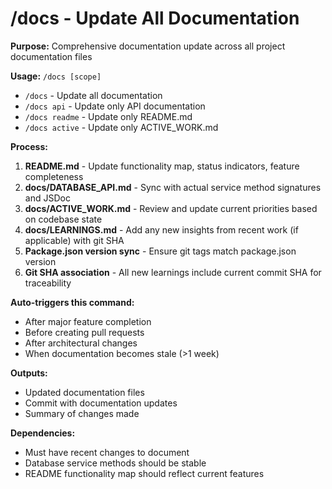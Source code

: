 # /docs - Update All Documentation

**Purpose:** Comprehensive documentation update across all project documentation files

**Usage:** `/docs [scope]`
- `/docs` - Update all documentation
- `/docs api` - Update only API documentation  
- `/docs readme` - Update only README.md
- `/docs active` - Update only ACTIVE_WORK.md

**Process:**
1. **README.md** - Update functionality map, status indicators, feature completeness
2. **docs/DATABASE_API.md** - Sync with actual service method signatures and JSDoc
3. **docs/ACTIVE_WORK.md** - Review and update current priorities based on codebase state
4. **docs/LEARNINGS.md** - Add any new insights from recent work (if applicable) with git SHA
5. **Package.json version sync** - Ensure git tags match package.json version
6. **Git SHA association** - All new learnings include current commit SHA for traceability

**Auto-triggers this command:**
- After major feature completion
- Before creating pull requests
- After architectural changes
- When documentation becomes stale (>1 week)

**Outputs:**
- Updated documentation files
- Commit with documentation updates
- Summary of changes made

**Dependencies:**
- Must have recent changes to document
- Database service methods should be stable
- README functionality map should reflect current features